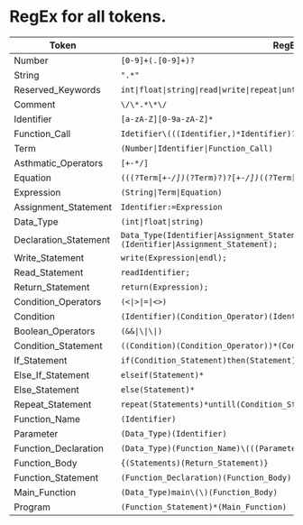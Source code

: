 # RegEx for all tokens.


| Token                 | RegEx                                                                                                                                             |
|-----------------------|---------------------------------------------------------------------------------------------------------------------------------------------------|
| Number                | <code>[0-9]+(\.[0-9]+)?</code>                                                                                                                    |
| String                | <code>".*"</code>                                                                                                                                 |
| Reserved_Keywords     | <code>int&#124;float&#124;string&#124;read&#124;write&#124;repeat&#124;until&#124;if&#124;elseif&#124;else&#124;then&#124;return&#124;endl</code> |
| Comment               | <code>\\/\\\*.\*\\*\\/</code>                                                                                                                     |
| Identifier            | <code>[a-zA-Z][0-9a-zA-Z]*</code>                                                                                                                 |
| Function_Call         | <code>Idetifier\\(((Identifier,)*Identifier)?\\)</code>                                                                                           |
| Term                  | <code>(Number&#124;Identifier&#124;Function_Call)</code>                                                                                          |
| Asthmatic_Operators   | <code>[+\-*/]</code>                                                                                                                              |
| Equation              | <code>((\(?Term[+\-*/])*\(?Term\)?\)?[+\-*/])*(\(?Term[+\-*/])*\(?Term\)?\)?</code>                                                               |
| Expression            | <code>(String&#124;Term&#124;Equation)</code>                                                                                                     |
| Assignment_Statement  | <code>Identifier:=Expression</code>                                                                                                               |
| Data_Type             | <code>(int&#124;float&#124;string)</code>                                                                                                         |
| Declaration_Statement | <code>Data_Type(Identifier&#124;Assignment_Statement,)*(Identifier&#124;Assignment_Statement);</code>                                             |
| Write_Statement       | <code>write(Expression&#124;endl);</code>                                                                                                         |
| Read_Statement        | <code>readIdentifier;</code>                                                                                                                      |
| Return_Statement      | <code>return(Expression);</code>                                                                                                                  |
| Condition_Operators   | <code>(<&#124;>&#124;=&#124;<>)</code>                                                                                                            |
| Condition             | <code>(Identifier)(Condition_Operator)(Identifier)</code>                                                                                         |
| Boolean_Operators     | <code>(&&&#124;\\&#124;\\&#124;)</code>                                                                                                           |
| Condition_Statement   | <code>((Condition)(Condition_Operator))*(Condition)</code>                                                                                        |
| If_Statement          | <code>if(Condition_Statement)then(Statement)*(elseif)*(else)?end</code>                                                                           |
| Else_If_Statement     | <code>elseif(Statement)*</code>                                                                                                                   |
| Else_Statement        | <code>else(Statement)*</code>                                                                                                                     |
| Repeat_Statement      | <code>repeat(Statements)*untill(Condition_Statement)</code>                                                                                       |
| Function_Name         | <code>(Identifier)</code>                                                                                                                         |
| Parameter             | <code>(Data_Type)(Identifier)</code>                                                                                                              |
| Function_Declaration  | <code>(Data_Type)(Function_Name)\\(((Parameter,)*(Parameter))?\)</code>                                                                           |
| Function_Body         | <code>{(Statements)(Return_Statement)}</code>                                                                                                     |
| Function_Statement    | <code>(Function_Declaration)(Function_Body)</code>                                                                                                |
| Main_Function         | <code>(Data_Type)main\\(\\)(Function_Body)</code>                                                                                                 |
| Program               | <code>(Function_Statement)*(Main_Function)</code>                                                                                                 |

